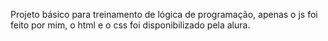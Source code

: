 Projeto básico para treinamento de lógica de programação, apenas o js foi feito por mim, o html e o css foi disponibilizado pela alura.
